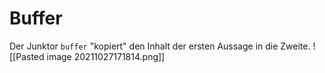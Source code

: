 # Buffer
Der Junktor `buffer` "kopiert" den Inhalt der ersten Aussage in die Zweite.
![[Pasted image 20211027171814.png]]
